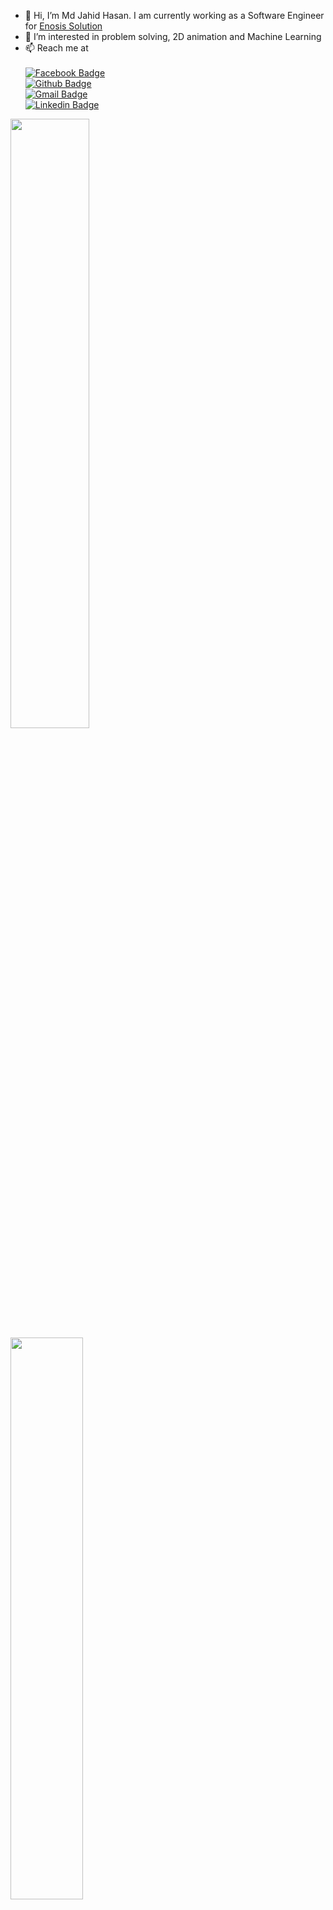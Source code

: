- 👋 Hi, I’m Md Jahid Hasan.  I am currently working as a Software Engineer for [Enosis Solution](https://www.enosisbd.com/)
- 👀 I’m interested in problem solving, 2D animation and Machine Learning
- 📫 Reach me at <br><br>
   [![Facebook Badge](https://img.shields.io/badge/Facebook-1877F2?style=flat-square&logo=facebook&logoColor=white)](https://www.facebook.com/hasanjahidcsedu2698)<br>
   [![Github Badge](https://img.shields.io/badge/GitHub-100000?style=flat-square&logo=github&logoColor=white)](https://github.com/hasanjahid2698/)<br>
   [![Gmail Badge](https://img.shields.io/badge/-Gmail-c14438?style=flat-square&logo=Gmail&logoColor=white)](hasanjahid2698@gmail.com)<br>
   [![Linkedin Badge](https://img.shields.io/badge/-LinkedIn-blue?style=flat-square&logo=Linkedin&logoColor=white)](https://www.linkedin.com/in/md-jahid-hasan-60048917a/)
  

<p>
    <img src="https://github-readme-stats.vercel.app/api?username=hasanjahid2698&show_icons=true&theme=dracula&layout=compact" width="50%"><br>
    <img src="https://github-readme-stats.vercel.app/api/top-langs/?username=hasanjahid2698&layout=compact&theme=gotham" width="48%" />
</p>
<!---
hasanjahid2698/hasanjahid2698 is a ✨ special ✨ repository because its `README.md` (this file) appears on your GitHub profile.
You can click the Preview link to take a look at your changes.
--->
